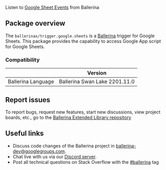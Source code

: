 Listen to [Google Sheet Events](https://developers.google.com/apps-script/guides/sheets) from Ballerina

## Package overview
The `ballerinax/trigger.google.sheets` is a [Ballerina](https://ballerina.io/) trigger for Google Sheets.
This package provides the capability to access Google App script for Google Sheets.

### Compatibility
|                               | Version                       |
|-------------------------------|-------------------------------|
| Ballerina Language            | Ballerina Swan Lake 2201.11.0 |

## Report issues
To report bugs, request new features, start new discussions, view project boards, etc., go to the [Ballerina Extended Library repository](https://github.com/ballerina-platform/ballerina-extended-library)

## Useful links
- Discuss code changes of the Ballerina project in [ballerina-dev@googlegroups.com](mailto:ballerina-dev@googlegroups.com).
- Chat live with us via our [Discord server](https://discord.gg/ballerinalang).
- Post all technical questions on Stack Overflow with the [#ballerina](https://stackoverflow.com/questions/tagged/ballerina) tag
